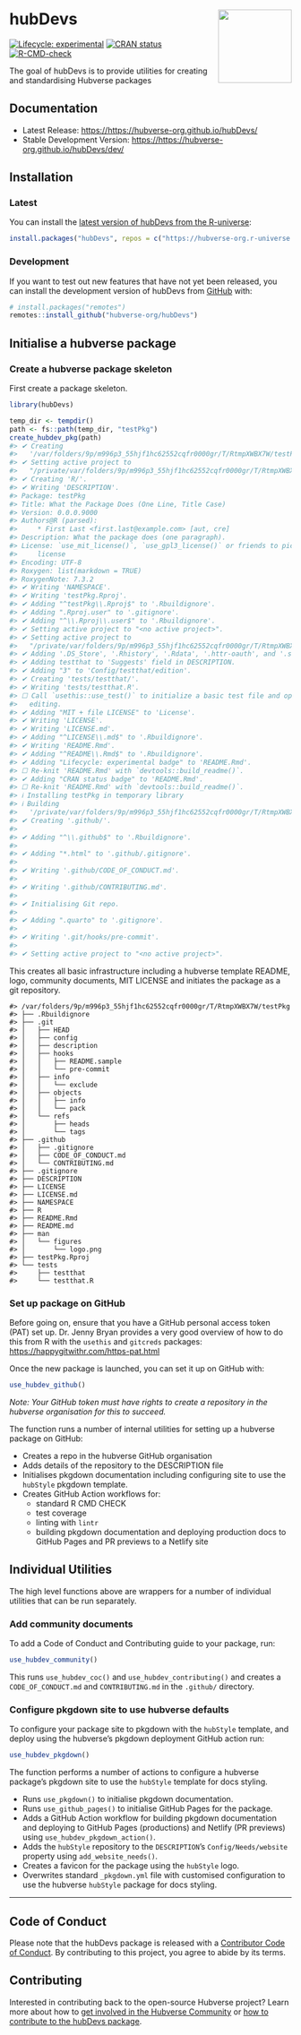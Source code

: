 
<!-- README.md is generated from README.Rmd. Please edit that file -->

# hubDevs <img src="man/figures/logo.png" align="right" height="131" alt="" />

<!-- badges: start -->

[![Lifecycle:
experimental](https://img.shields.io/badge/lifecycle-experimental-orange.svg)](https://lifecycle.r-lib.org/articles/stages.html#experimental)
[![CRAN
status](https://www.r-pkg.org/badges/version/hubDevs)](https://CRAN.R-project.org/package=hubDevs)
[![R-CMD-check](https://github.com/hubverse-org/hubDevs/actions/workflows/R-CMD-check.yaml/badge.svg)](https://github.com/hubverse-org/hubDevs/actions/workflows/R-CMD-check.yaml)

<!-- badges: end -->

The goal of hubDevs is to provide utilities for creating and
standardising Hubverse packages

## Documentation

- Latest Release: <https://https://hubverse-org.github.io/hubDevs/>
- Stable Development Version:
  <https://https://hubverse-org.github.io/hubDevs/dev/>

## Installation

### Latest

You can install the [latest version of hubDevs from the
R-universe](https://hubverse-org.r-universe.dev/hubDevs):

``` r
install.packages("hubDevs", repos = c("https://hubverse-org.r-universe.dev", "https://cloud.r-project.org"))
```

### Development

If you want to test out new features that have not yet been released,
you can install the development version of hubDevs from
[GitHub](https://github.com/) with:

``` r
# install.packages("remotes")
remotes::install_github("hubverse-org/hubDevs")
```

## Initialise a hubverse package

### Create a hubverse package skeleton

First create a package skeleton.

``` r
library(hubDevs)

temp_dir <- tempdir()
path <- fs::path(temp_dir, "testPkg")
create_hubdev_pkg(path)
#> ✔ Creating
#>   '/var/folders/9p/m996p3_55hjf1hc62552cqfr0000gr/T/RtmpXWBX7W/testPkg/'.
#> ✔ Setting active project to
#>   "/private/var/folders/9p/m996p3_55hjf1hc62552cqfr0000gr/T/RtmpXWBX7W/testPkg".
#> ✔ Creating 'R/'.
#> ✔ Writing 'DESCRIPTION'.
#> Package: testPkg
#> Title: What the Package Does (One Line, Title Case)
#> Version: 0.0.0.9000
#> Authors@R (parsed):
#>     * First Last <first.last@example.com> [aut, cre]
#> Description: What the package does (one paragraph).
#> License: `use_mit_license()`, `use_gpl3_license()` or friends to pick a
#>     license
#> Encoding: UTF-8
#> Roxygen: list(markdown = TRUE)
#> RoxygenNote: 7.3.2
#> ✔ Writing 'NAMESPACE'.
#> ✔ Writing 'testPkg.Rproj'.
#> ✔ Adding "^testPkg\\.Rproj$" to '.Rbuildignore'.
#> ✔ Adding ".Rproj.user" to '.gitignore'.
#> ✔ Adding "^\\.Rproj\\.user$" to '.Rbuildignore'.
#> ✔ Setting active project to "<no active project>".
#> ✔ Setting active project to
#>   "/private/var/folders/9p/m996p3_55hjf1hc62552cqfr0000gr/T/RtmpXWBX7W/testPkg".
#> ✔ Adding '.DS_Store', '.Rhistory', '.Rdata', '.httr-oauth', and '.secrets' to '.gitignore' and '.Rbuildignore'
#> ✔ Adding testthat to 'Suggests' field in DESCRIPTION.
#> ✔ Adding "3" to 'Config/testthat/edition'.
#> ✔ Creating 'tests/testthat/'.
#> ✔ Writing 'tests/testthat.R'.
#> ☐ Call `usethis::use_test()` to initialize a basic test file and open it for
#>   editing.
#> ✔ Adding "MIT + file LICENSE" to 'License'.
#> ✔ Writing 'LICENSE'.
#> ✔ Writing 'LICENSE.md'.
#> ✔ Adding "^LICENSE\\.md$" to '.Rbuildignore'.
#> ✔ Writing 'README.Rmd'.
#> ✔ Adding "^README\\.Rmd$" to '.Rbuildignore'.
#> ✔ Adding "Lifecycle: experimental badge" to 'README.Rmd'.
#> ☐ Re-knit 'README.Rmd' with `devtools::build_readme()`.
#> ✔ Adding "CRAN status badge" to 'README.Rmd'.
#> ☐ Re-knit 'README.Rmd' with `devtools::build_readme()`.
#> ℹ Installing testPkg in temporary library
#> ℹ Building
#>   '/private/var/folders/9p/m996p3_55hjf1hc62552cqfr0000gr/T/RtmpXWBX7W/testPkg/README.Rmd'
#> ✔ Creating '.github/'.
#> 
#> ✔ Adding "^\\.github$" to '.Rbuildignore'.
#> 
#> ✔ Adding "*.html" to '.github/.gitignore'.
#> 
#> ✔ Writing '.github/CODE_OF_CONDUCT.md'.
#> 
#> ✔ Writing '.github/CONTRIBUTING.md'.
#> 
#> ✔ Initialising Git repo.
#> 
#> ✔ Adding ".quarto" to '.gitignore'.
#> 
#> ✔ Writing '.git/hooks/pre-commit'.
#> 
#> ✔ Setting active project to "<no active project>".
```

This creates all basic infrastructure including a hubverse template
README, logo, community documents, MIT LICENSE and initiates the package
as a git repository.

    #> /var/folders/9p/m996p3_55hjf1hc62552cqfr0000gr/T/RtmpXWBX7W/testPkg
    #> ├── .Rbuildignore
    #> ├── .git
    #> │   ├── HEAD
    #> │   ├── config
    #> │   ├── description
    #> │   ├── hooks
    #> │   │   ├── README.sample
    #> │   │   └── pre-commit
    #> │   ├── info
    #> │   │   └── exclude
    #> │   ├── objects
    #> │   │   ├── info
    #> │   │   └── pack
    #> │   └── refs
    #> │       ├── heads
    #> │       └── tags
    #> ├── .github
    #> │   ├── .gitignore
    #> │   ├── CODE_OF_CONDUCT.md
    #> │   └── CONTRIBUTING.md
    #> ├── .gitignore
    #> ├── DESCRIPTION
    #> ├── LICENSE
    #> ├── LICENSE.md
    #> ├── NAMESPACE
    #> ├── R
    #> ├── README.Rmd
    #> ├── README.md
    #> ├── man
    #> │   └── figures
    #> │       └── logo.png
    #> ├── testPkg.Rproj
    #> └── tests
    #>     ├── testthat
    #>     └── testthat.R

### Set up package on GitHub

Before going on, ensure that you have a GitHub personal access token
(PAT) set up. Dr. Jenny Bryan provides a very good overview of how to do
this from R with the `usethis` and `gitcreds` packages:
<https://happygitwithr.com/https-pat.html>

Once the new package is launched, you can set it up on GitHub with:

``` r
use_hubdev_github()
```

*Note: Your GitHub token must have rights to create a repository in the
hubverse organisation for this to succeed.*

The function runs a number of internal utilities for setting up a
hubverse package on GitHub:

- Creates a repo in the hubverse GitHub organisation
- Adds details of the repository to the DESCRIPTION file
- Initialises pkgdown documentation including configuring site to use
  the `hubStyle` pkgdown template.
- Creates GitHub Action workflows for:
  - standard R CMD CHECK
  - test coverage
  - linting with `lintr`
  - building pkgdown documentation and deploying production docs to
    GitHub Pages and PR previews to a Netlify site

## Individual Utilities

The high level functions above are wrappers for a number of individual
utilities that can be run separately.

### Add community documents

To add a Code of Conduct and Contributing guide to your package, run:

``` r
use_hubdev_community()
```

This runs `use_hubdev_coc()` and `use_hubdev_contributing()` and creates
a `CODE_OF_CONDUCT.md` and `CONTRIBUTING.md` in the `.github/`
directory.

### Configure pkgdown site to use hubverse defaults

To configure your package site to pkgdown with the `hubStyle` template,
and deploy using the hubverse’s pkgdown deployment GitHub action run:

``` r
use_hubdev_pkgdown()
```

The function performs a number of actions to configure a hubverse
package’s pkgdown site to use the `hubStyle` template for docs styling.

- Runs `use_pkgdown()` to initialise pkgdown documentation.
- Runs `use_github_pages()` to initialise GitHub Pages for the package.
- Adds a GitHub Action workflow for building pkgdown documentation and
  deploying to GitHub Pages (productions) and Netlify (PR previews)
  using `use_hubdev_pkgdown_action()`.
- Adds the `hubStyle` repository to the `DESCRIPTION`’s
  `Config/Needs/website` property using `add_website_needs()`.
- Creates a favicon for the package using the `hubStyle` logo.
- Overwrites standard `_pkgdown.yml` file with customised configuration
  to use the hubverse `hubStyle` package for docs styling.

------------------------------------------------------------------------

## Code of Conduct

Please note that the hubDevs package is released with a [Contributor
Code of Conduct](.github/CODE_OF_CONDUCT.md). By contributing to this
project, you agree to abide by its terms.

## Contributing

Interested in contributing back to the open-source Hubverse project?
Learn more about how to [get involved in the Hubverse
Community](https://hubverse.io/en/latest/overview/contribute.html) or
[how to contribute to the hubDevs package](.github/CONTRIBUTING.md).
